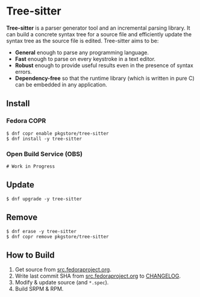 # Tree-sitter

**Tree-sitter** is a parser generator tool and an incremental parsing library. It can build a concrete syntax tree for a source file and efficiently update the syntax tree as the source file is edited. Tree-sitter aims to be:

- **General** enough to parse any programming language.
- **Fast** enough to parse on every keystroke in a text editor.
- **Robust** enough to provide useful results even in the presence of syntax errors.
- **Dependency-free** so that the runtime library (which is written in pure C) can be embedded in any application.

## Install

### Fedora COPR

```
$ dnf copr enable pkgstore/tree-sitter
$ dnf install -y tree-sitter
```

### Open Build Service (OBS)

```
# Work in Progress
```

## Update

```
$ dnf upgrade -y tree-sitter
```

## Remove

```
$ dnf erase -y tree-sitter
$ dnf copr remove pkgstore/tree-sitter
```

## How to Build

1. Get source from [src.fedoraproject.org](https://src.fedoraproject.org/rpms/tree-sitter).
2. Write last commit SHA from [src.fedoraproject.org](https://src.fedoraproject.org/rpms/tree-sitter) to [CHANGELOG](CHANGELOG).
3. Modify & update source (and `*.spec`).
4. Build SRPM & RPM.
